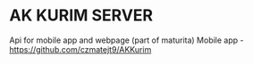 # AK KURIM SERVER
Api for mobile app and webpage (part of maturita)
Mobile app - https://github.com/czmatejt9/AKKurim